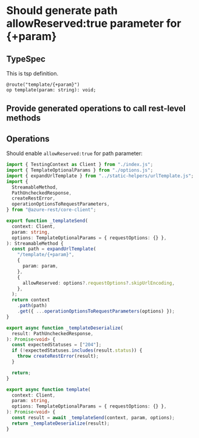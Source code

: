 # Should generate path allowReserved:true parameter for {+param}

## TypeSpec

This is tsp definition.

```tsp
@route("template/{+param}")
op template(param: string): void;
```

## Provide generated operations to call rest-level methods

## Operations

Should enable `allowReserved:true` for path parameter:

```ts operations
import { TestingContext as Client } from "./index.js";
import { TemplateOptionalParams } from "./options.js";
import { expandUrlTemplate } from "../static-helpers/urlTemplate.js";
import {
  StreamableMethod,
  PathUncheckedResponse,
  createRestError,
  operationOptionsToRequestParameters,
} from "@azure-rest/core-client";

export function _templateSend(
  context: Client,
  param: string,
  options: TemplateOptionalParams = { requestOptions: {} },
): StreamableMethod {
  const path = expandUrlTemplate(
    "/template/{+param}",
    {
      param: param,
    },
    {
      allowReserved: options?.requestOptions?.skipUrlEncoding,
    },
  );
  return context
    .path(path)
    .get({ ...operationOptionsToRequestParameters(options) });
}

export async function _templateDeserialize(
  result: PathUncheckedResponse,
): Promise<void> {
  const expectedStatuses = ["204"];
  if (!expectedStatuses.includes(result.status)) {
    throw createRestError(result);
  }

  return;
}

export async function template(
  context: Client,
  param: string,
  options: TemplateOptionalParams = { requestOptions: {} },
): Promise<void> {
  const result = await _templateSend(context, param, options);
  return _templateDeserialize(result);
}
```
